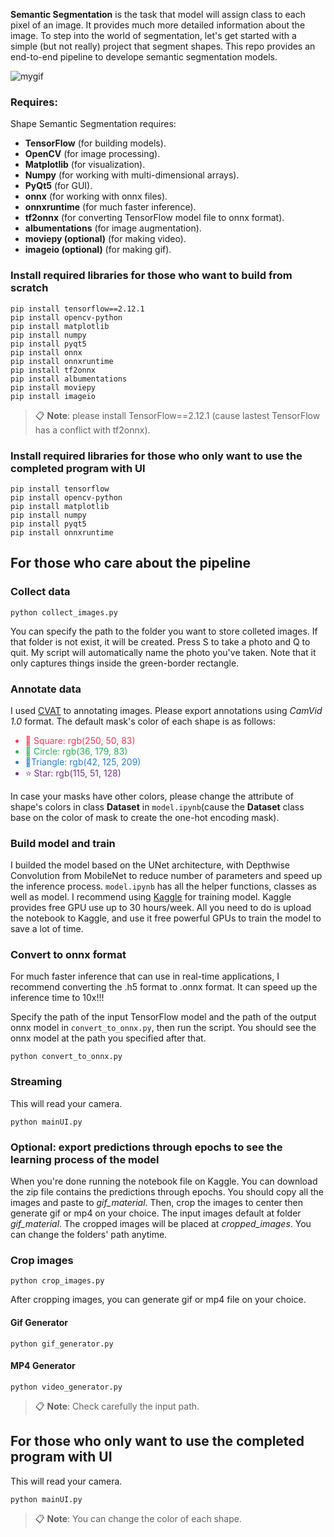 <b>Semantic Segmentation</b> is the task that model will assign class to each pixel of an image. It provides much more detailed information about the image. To step into the world of segmentation, let's get started with a simple (but not really) project that segment shapes.
This repo provides an end-to-end pipeline to develope semantic segmentation models.

![mygif](https://github.com/albert-goldenowl/Segmentation-DEMO1/assets/140538269/d422dc65-6526-442e-8cab-4ae64449b215)

### Requires:
Shape Semantic Segmentation requires:
<ul>
<li><b>TensorFlow</b> (for building models).</li>
<li><b>OpenCV</b> (for image processing).</li>
<li><b>Matplotlib</b> (for visualization).</li>
<li><b>Numpy</b> (for working with multi-dimensional arrays).</li>
<li><b>PyQt5</b> (for GUI).</li>
<li><b>onnx</b> (for working with onnx files).</li>
<li><b>onnxruntime</b> (for much faster inference).</li>
<li><b>tf2onnx</b> (for converting TensorFlow model file to onnx 
format). </li>
<li><b>albumentations</b> (for image augmentation).</li>
<li><b>moviepy (optional)</b> (for making video).</li>
<li><b>imageio (optional)</b> (for making gif).</li>
</ul>

### Install required libraries for those who want to build from scratch
```
pip install tensorflow==2.12.1
pip install opencv-python
pip install matplotlib
pip install numpy
pip install pyqt5
pip install onnx
pip install onnxruntime
pip install tf2onnx
pip install albumentations
pip install moviepy
pip install imageio
```

> :clipboard: **Note**: please install TensorFlow==2.12.1 (cause lastest TensorFlow has a conflict with tf2onnx).

### Install required libraries for those who only want to use the completed program with UI

```
pip install tensorflow
pip install opencv-python
pip install matplotlib
pip install numpy
pip install pyqt5
pip install onnxruntime
```

## For those who care about the pipeline
### Collect data
```
python collect_images.py
```
You can specify the path to the folder you want to store colleted images. If that folder is not exist, it will be created. Press S to take a photo and Q to quit. My script will automatically name the photo you've taken. Note that it only captures things inside the green-border rectangle.
### Annotate data
I used [CVAT](https://www.cvat.ai/) to annotating images. Please export annotations using *CamVid 1.0* format. The default mask's color of each shape is as follows:
<ul>
<li style='color:rgb(250, 50, 83)'>🔲 Square: rgb(250, 50, 83)</li>
<li style='color:rgb(36, 179, 83)'>🔵 Circle: rgb(36, 179, 83)</li>
<li style='color:rgb(42, 125, 209)'>🔺Triangle: rgb(42, 125, 209)</li>
<li style='color:rgb(115, 51, 128)'>⭐ Star: rgb(115, 51, 128)</li>
</ul>

In case your masks have other colors, please change the attribute of shape's colors in class **Dataset** in ```model.ipynb```(cause the **Dataset** class base on the color of mask to create the one-hot encoding mask).

### Build model and train

I builded the model based on the UNet architecture, with Depthwise Convolution from MobileNet to reduce number of parameters and speed up the inference process.
```model.ipynb``` has all the helper functions, classes as well as model. I recommend using [Kaggle](https://www.kaggle.com/) for training model. Kaggle provides free GPU use up to 30 hours/week. All you need to do is upload the notebook to Kaggle, and use it free powerful GPUs to train the model to save a lot of time. 

### Convert to onnx format
For much faster inference that can use in real-time applications, I recommend converting the .h5 format to .onnx format. It can speed up the inference time to 10x!!!

Specify the path of the input TensorFlow model and the path of the output onnx model in ```convert_to_onnx.py```, then run the script. You should see the onnx model at the path you specified after that.

```
python convert_to_onnx.py
```

### Streaming
This will read your camera.
```
python mainUI.py
```
### Optional: export predictions through epochs to see the learning process of the model

When you're done running the notebook file on Kaggle. You can download the zip file contains the predictions through epochs. You should copy all the images and paste to *gif_material*. Then, crop the images to center then generate gif or mp4 on your choice. The input images default at folder *gif_material*. The cropped images will be placed at *cropped_images*. You can change the folders' path anytime.
### Crop images 
```
python crop_images.py
```
After cropping images, you can generate gif or mp4 file on your choice.
#### Gif Generator
```
python gif_generator.py
```
#### MP4 Generator
```
python video_generator.py
```
> :clipboard: **Note**: Check carefully the input path.
## For those who only want to use the completed program with UI
This will read your camera.
```
python mainUI.py
```
> :clipboard: **Note**: You can change the color of each shape.
